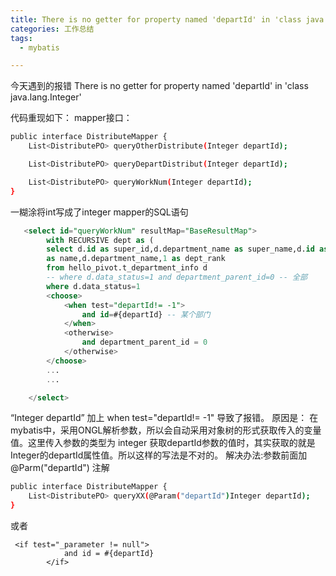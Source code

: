 ```yaml
---
title: There is no getter for property named 'departId' in 'class java.lang.Integer'异常
categories: 工作总结
tags:
  - mybatis

---
```


今天遇到的报错
There is no getter for property named 'departId' in 'class java.lang.Integer'

代码重现如下：
mapper接口：
``` bash
public interface DistributeMapper {
    List<DistributePO> queryOtherDistribute(Integer departId);

    List<DistributePO> queryDepartDistribut(Integer departId);

    List<DistributePO> queryWorkNum(Integer departId);
}

```
一糊涂将int写成了integer
mapper的SQL语句
``` sql
   <select id="queryWorkNum" resultMap="BaseResultMap">
        with RECURSIVE dept as (
        select d.id as super_id,d.department_name as super_name,d.id as sub_id,cast(d.department_name as varchar(100))
        as name,d.department_name,1 as dept_rank
        from hello_pivot.t_department_info d
        -- where d.data_status=1 and department_parent_id=0 -- 全部
        where d.data_status=1
        <choose>
            <when test="departId!= -1">
                and id=#{departId} -- 某个部门
            </when>
            <otherwise>
                and department_parent_id = 0
            </otherwise>
        </choose>
        ...
        ...

    </select>
```
“Integer departId” 加上 when test="departId!= -1"
导致了报错。
原因是：
在mybatis中，采用ONGL解析参数，所以会自动采用对象树的形式获取传入的变量值。这里传入参数的类型为 integer 获取departId参数的值时，其实获取的就是Integer的departId属性值。所以这样的写法是不对的。
解决办法:参数前面加@Parm("departId") 注解

``` bash
public interface DistributeMapper {
    List<DistributePO> queryXX(@Param("departId")Integer departId);
}
```
或者
```
 <if test="_parameter != null">
            and id = #{departId} 
        </if>
```



